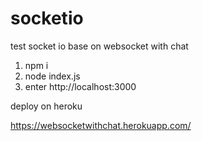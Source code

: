# socketio

test socket io base on websocket with chat 


1. npm i
2. node index.js
3. enter http://localhost:3000


deploy on heroku

https://websocketwithchat.herokuapp.com/
